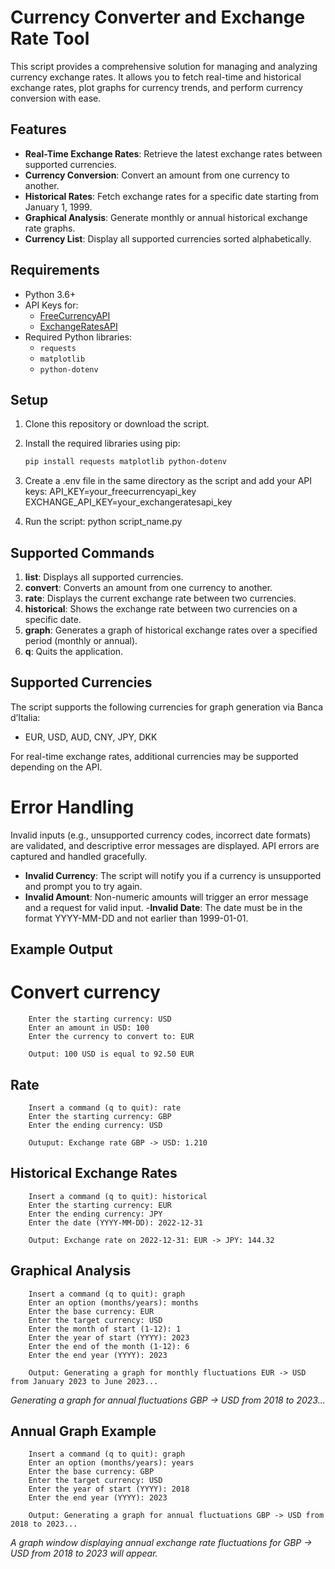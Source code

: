 # Currency Converter and Exchange Rate Tool

This script provides a comprehensive solution for managing and analyzing currency exchange rates. It allows you to fetch real-time and historical exchange rates, plot graphs for currency trends, and perform currency conversion with ease.

## Features

- **Real-Time Exchange Rates**: Retrieve the latest exchange rates between supported currencies.
- **Currency Conversion**: Convert an amount from one currency to another.
- **Historical Rates**: Fetch exchange rates for a specific date starting from January 1, 1999.
- **Graphical Analysis**: Generate monthly or annual historical exchange rate graphs.
- **Currency List**: Display all supported currencies sorted alphabetically.

## Requirements

- Python 3.6+
- API Keys for:
  - [FreeCurrencyAPI](https://freecurrencyapi.com/)
  - [ExchangeRatesAPI](https://exchangeratesapi.io/)
- Required Python libraries:
  - `requests`
  - `matplotlib`
  - `python-dotenv`

## Setup

1. Clone this repository or download the script.
2. Install the required libraries using pip:
   ```bash
   pip install requests matplotlib python-dotenv
   ```
3. Create a .env file in the same directory as the script and add your API keys:
    API_KEY=your_freecurrencyapi_key
    EXCHANGE_API_KEY=your_exchangeratesapi_key

4. Run the script:
    python script_name.py

## Supported Commands

1. **list**: Displays all supported currencies.
2. **convert**: Converts an amount from one currency to another.
3. **rate**: Displays the current exchange rate between two currencies.
4. **historical**: Shows the exchange rate between two currencies on a specific date.
5. **graph**: Generates a graph of historical exchange rates over a specified period (monthly or annual).
6. **q**: Quits the application.

## Supported Currencies
The script supports the following currencies for graph generation via Banca d’Italia:
- EUR, USD, AUD, CNY, JPY, DKK

For real-time exchange rates, additional currencies may be supported depending on the API.

# Error Handling
Invalid inputs (e.g., unsupported currency codes, incorrect date formats) are validated, and descriptive error messages are displayed.
API errors are captured and handled gracefully.
- **Invalid Currency**: The script will notify you if a currency is unsupported and prompt you to try again.
- **Invalid Amount**: Non-numeric amounts will trigger an error message and a request for valid input.
-**Invalid Date**: The date must be in the format YYYY-MM-DD and not earlier than 1999-01-01.

 ## Example Output
 # Convert currency
```
    Enter the starting currency: USD
    Enter an amount in USD: 100
    Enter the currency to convert to: EUR
    
    Output: 100 USD is equal to 92.50 EUR

```
## Rate
```
    Insert a command (q to quit): rate
    Enter the starting currency: GBP
    Enter the ending currency: USD
    
    Outuput: Exchange rate GBP -> USD: 1.210

```
## Historical Exchange Rates
```
    Insert a command (q to quit): historical
    Enter the starting currency: EUR
    Enter the ending currency: JPY
    Enter the date (YYYY-MM-DD): 2022-12-31
    
    Output: Exchange rate on 2022-12-31: EUR -> JPY: 144.32

```
## Graphical Analysis
```
    Insert a command (q to quit): graph
    Enter an option (months/years): months
    Enter the base currency: EUR
    Enter the target currency: USD
    Enter the month of start (1-12): 1
    Enter the year of start (YYYY): 2023
    Enter the end of the month (1-12): 6
    Enter the end year (YYYY): 2023

    Output: Generating a graph for monthly fluctuations EUR -> USD from January 2023 to June 2023...

```
*Generating a graph for annual fluctuations GBP -> USD from 2018 to 2023...*

## Annual Graph Example
```
    Insert a command (q to quit): graph
    Enter an option (months/years): years
    Enter the base currency: GBP
    Enter the target currency: USD
    Enter the year of start (YYYY): 2018
    Enter the end year (YYYY): 2023

    Output: Generating a graph for annual fluctuations GBP -> USD from 2018 to 2023...

```
*A graph window displaying annual exchange rate fluctuations for GBP -> USD from 2018 to 2023 will appear.*